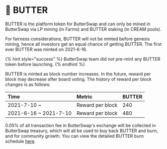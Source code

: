 # 🍞 BUTTER

BUTTER is the platform token for ButterSwap and can only be mined in ButterSwap via LP mining \(in Farms\) and BUTTER staking \(in CREAM pools\). 

For fairness considerations, BUTTER will not be minted before genesis mining, hence all investors get an equal chance of getting BUTTER. The first ever BUTTER was minted on 2021-6-16.

{% hint style="success" %}
ButterSwap team did not pre-mint any BUTTER token before launching.
{% endhint %}

BUTTER is minted as block number increases. In the future, reward per block may decrease after board voting. The history of reward per block changes is as follows:

| Time | Metric | BUTTER |
| :--- | :--- | :--- |
| 2021-7-10 ~ | Reward per block | 240 |
| 2021-6-16 ~ 2021-7-10 | Reward per block | 480 |

0.05% of all transaction fee in ButterSwap's exchange will be collected in ButterSwap treasury, which will all be used to buy back BUTTER and burn, and for community growth. You can view the detailed BUTTER burn schedule [here](https://docs.butterswap.me/tokenomics/butter-burn).

